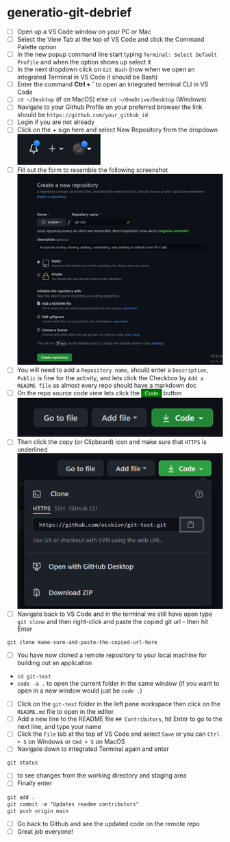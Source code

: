 # generatio-git-debrief

- [ ] Open up a VS Code window on your PC or Mac
- [ ] Select the View Tab at the top of VS Code and click the Command Palette option
- [ ] In the new popup command line start typing `Terminal: Select Default Profile` and when the option shows up select it 
- [ ] In the next dropdown click on `Git Bash` (now when we open an integrated Terminal in VS Code it should be Bash)
- [ ] Enter the command  **Ctrl + \`** to open an integrated terminal CLI in VS Code
- [ ] `cd ~/Desktop` (if on MacOS) else `cd ~/OneDrive/Desktop` (Windows)
- [ ] Navigate to your Github Profile on your preferred browser the link should be `https://github.com/your_github_id`
- [ ] Login if you are not already
- [ ] Click on the + sign here and select New Repository from the dropdown
  ![plus sign](./git_ss_1.PNG)
- [ ] Fill out the form to resemble the following screenshot
  ![new repo](./git_ss_2.PNG)
- [ ] You will need to add a `Repository name`, should enter a `Description`, `Public` is fine for the activity, and lets click the Checkbox by `Add a README file` as almost every repo should have a markdown doc
- [ ] On the repo source code view lets click the <button style="color:white;background-color:green;">Code</button> button
  ![code btn ss](./git_ss_3.PNG)
- [ ] Then click the copy (or Clipboard) icon and make sure that `HTTPS` is underlined
  ![git url ss](./git_ss_5.PNG)
- [ ] Navigate back to VS Code and in the terminal we still have open type `git clone` and then right-click and paste the copied git url - then hit Enter
```
git clone make-sure-and-paste-the-copied-url-here
```
- [ ] You have now cloned a remote repository to your local machine for building out an application
- `cd git-test`
- `code -a .` to open the current folder in the same window (if you want to open in a new window would just be `code .`)
- [ ] Click on the `git-test` folder in the left pane workspace then click on the `README.md` file to open in the editor
- [ ] Add a new line to the README file `## Contributors`, hit Enter to go to the next line, and type your name
- [ ] Click the `File` tab at the top of VS Code and select `Save` or you can `Ctrl + S`  on Windows or `Cmd + S` on MacOS
- [ ] Navigate down to integrated Terminal again and enter
```
git status
```
- [ ] to see changes from the working directory and staging area
- [ ] Finally enter
```
git add .
git commit -m "Updates readme contributors"
git push origin main
```
- [ ] Go back to Github and see the updated code on the remote repo
- [ ] Great job everyone!
